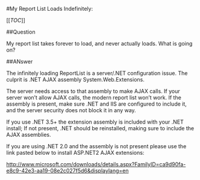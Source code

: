 #My Report List Loads Indefinitely:

[[_TOC_]]

##Question

My report list takes forever to load, and never actually loads. What is going on?

##ANswer

The infinitely loading ReportList is a server/.NET configuration issue. The culprit is .NET AJAX assembly System.Web.Extensions.

The server needs access to that assembly to make AJAX calls. If your server won’t allow AJAX calls, the modern report list won’t work. If the assembly is present, make sure .NET and IIS are configured to include it, and the server security does not block it in any way.

If you use .NET 3.5+ the extension assembly is included with your .NET install; If not present, .NET should be reinstalled, making sure to include the AJAX assemblies.

If you are using .NET 2.0 and the assembly is not present please use the link pasted below to install ASP.NET2 AJAX extensions:

http://www.microsoft.com/downloads/details.aspx?FamilyID=ca9d90fa-e8c9-42e3-aa19-08e2c027f5d6&displaylang=en

